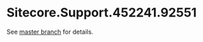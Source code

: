 # Sitecore.Support.452241.92551

See [master branch](https://github.com/sitecoresupport/Sitecore.Support.452241.92551) for details.